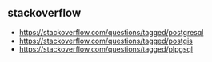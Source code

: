 ## stackoverflow

- https://stackoverflow.com/questions/tagged/postgresql
- https://stackoverflow.com/questions/tagged/postgis
- https://stackoverflow.com/questions/tagged/plpgsql
